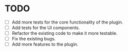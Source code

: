# TODO

- [ ] Add more tests for the core functionality of the plugin.
- [ ] Add tests for the UI components.
- [ ] Refactor the existing code to make it more testable.
- [ ] Fix the existing bugs.
- [ ] Add more features to the plugin.
